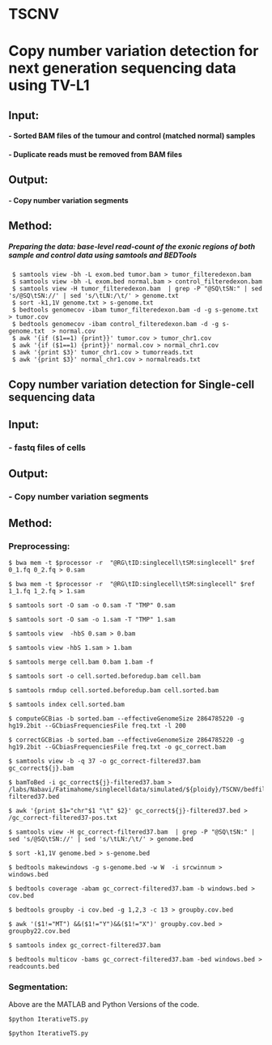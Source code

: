 # TSCNV

# **Copy number variation detection for next generation sequencing data using TV-L1**

## **Input:**

#### - Sorted BAM files of the tumour and control (matched normal) samples

#### - Duplicate reads must be removed from BAM files

## **Output:**

#### - Copy number variation segments


## **Method:**

##### Preparing the data: base-level read-count of the exonic regions of both sample and control data using samtools and BEDTools

```
 $ samtools view -bh -L exom.bed tumor.bam > tumor_filteredexon.bam
 $ samtools view -bh -L exom.bed normal.bam > control_filteredexon.bam
 $ samtools view -H tumor_filteredexon.bam  | grep -P "@SQ\tSN:" | sed 's/@SQ\tSN://' | sed 's/\tLN:/\t/' > genome.txt
 $ sort -k1,1V genome.txt > s-genome.txt
 $ bedtools genomecov -ibam tumor_filteredexon.bam -d -g s-genome.txt  > tumor.cov
 $ bedtools genomecov -ibam control_filteredexon.bam -d -g s-genome.txt  > normal.cov 
 $ awk '{if ($1==1) {print}}' tumor.cov > tumor_chr1.cov
 $ awk '{if ($1==1) {print}}' normal.cov > normal_chr1.cov
 $ awk '{print $3}' tumor_chr1.cov > tumorreads.txt
 $ awk '{print $3}' normal_chr1.cov > normalreads.txt

```


## **Copy number variation detection for Single-cell sequencing data**

## **Input:**
### - fastq files of cells

## **Output:**
### - Copy number variation segments



## **Method:**
### **Preprocessing:**
```
$ bwa mem -t $processor -r  "@RG\tID:singlecell\tSM:singlecell" $ref 0_1.fq 0_2.fq > 0.sam

$ bwa mem -t $processor -r  "@RG\tID:singlecell\tSM:singlecell" $ref 1_1.fq 1_2.fq > 1.sam

$ samtools sort -O sam -o 0.sam -T "TMP" 0.sam

$ samtools sort -O sam -o 1.sam -T "TMP" 1.sam

$ samtools view  -hbS 0.sam > 0.bam

$ samtools view -hbS 1.sam > 1.bam

$ samtools merge cell.bam 0.bam 1.bam -f

$ samtools sort -o cell.sorted.beforedup.bam cell.bam

$ samtools rmdup cell.sorted.beforedup.bam cell.sorted.bam

$ samtools index cell.sorted.bam

$ computeGCBias -b sorted.bam --effectiveGenomeSize 2864785220 -g hg19.2bit --GCbiasFrequenciesFile freq.txt -l 200

$ correctGCBias -b sorted.bam --effectiveGenomeSize 2864785220 -g hg19.2bit --GCbiasFrequenciesFile freq.txt -o gc_correct.bam

$ samtools view -b -q 37 -o gc_correct-filtered37.bam gc_correct${j}.bam

$ bamToBed -i gc_correct${j}-filtered37.bam > /labs/Nabavi/Fatimahome/singlecelldata/simulated/${ploidy}/TSCNV/bedfiles/gc_correct-filtered37.bed

$ awk '{print $1="chr"$1 "\t" $2}' gc_correct${j}-filtered37.bed > /gc_correct-filtered37-pos.txt

$ samtools view -H gc_correct-filtered37.bam  | grep -P "@SQ\tSN:" | sed 's/@SQ\tSN://' | sed 's/\tLN:/\t/' > genome.bed

$ sort -k1,1V genome.bed > s-genome.bed

$ bedtools makewindows -g s-genome.bed -w W  -i srcwinnum >  windows.bed

$ bedtools coverage -abam gc_correct-filtered37.bam -b windows.bed > cov.bed

$ bedtools groupby -i cov.bed -g 1,2,3 -c 13 > groupby.cov.bed

$ awk '($1!="MT") &&($1!="Y")&&($1!="X")' groupby.cov.bed > groupby22.cov.bed

$ samtools index gc_correct-filtered37.bam 

$ bedtools multicov -bams gc_correct-filtered37.bam -bed windows.bed > readcounts.bed
```
### **Segmentation:**

Above are the MATLAB and Python Versions of the code. 
```
$python IterativeTS.py

$python IterativeTS.py
```






